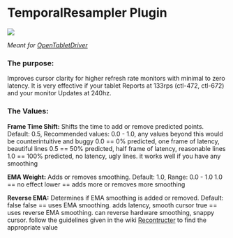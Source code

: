 # TemporalResampler Plugin

[![](https://img.shields.io/github/downloads/shmkle/TemporalResampler/total.svg)](https://github.com/shmkle/TemporalResampler/releases/latest)

*Meant for [OpenTabletDriver](https://github.com/OpenTabletDriver/OpenTabletDriver)*


### The purpose:
Improves cursor clarity for higher refresh rate monitors with minimal to zero latency. It is very effective if your tablet Reports at 133rps (ctl-472, ctl-672) and your monitor Updates at 240hz.

### The Values:

**Frame Time Shift:**
Shifts the time to add or remove predicted points. Default: 0.5, Recommended values: 0.0 - 1.0, any values beyond this would be counterintuitive and buggy
0.0 == 0% predicted, one frame of latency, beautiful lines
0.5 == 50% predicted, half frame of latency, reasonable lines
1.0 == 100% predicted, no latency, ugly lines. it works well if you have any smoothing
    
**EMA Weight:** 
Adds or removes smoothing. Default: 1.0, Range: 0.0 - 1.0
1.0 == no effect
lower == adds more or removes more smoothing
    
**Reverse EMA:** 
Determines if EMA smoothing is added or removed. Default: false
false == uses EMA smoothing. adds latency, smooth cursor
true == uses reverse EMA smoothing. can reverse hardware smoothing, snappy cursor. follow the guidelines given in the wiki [Recontructer](https://github.com/X9VoiD/VoiDPlugins/wiki/Reconstructor) to find the appropriate value
